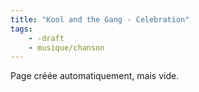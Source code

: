```yaml
---
title: "Kool and the Gang - Celebration"
tags:
    - -draft
    - musique/chanson
---
```


Page créée automatiquement, mais vide.
